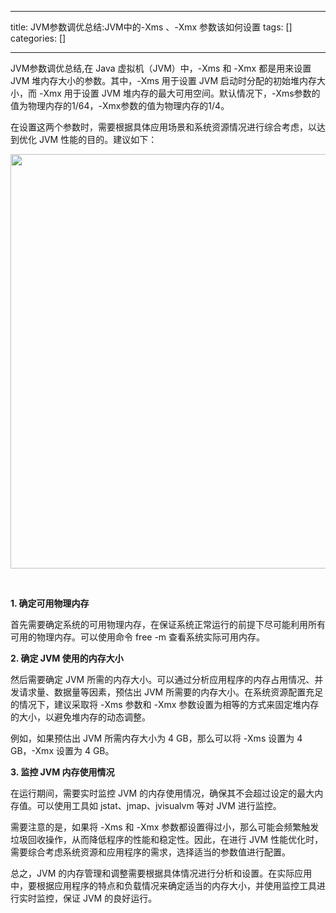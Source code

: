 
--- 
title:  JVM参数调优总结:JVM中的-Xms 、-Xmx 参数该如何设置 
tags: []
categories: [] 

---
JVM参数调优总结,在 Java 虚拟机（JVM）中，-Xms 和 -Xmx 都是用来设置 JVM 堆内存大小的参数。其中，-Xms 用于设置 JVM 启动时分配的初始堆内存大小，而 -Xmx 用于设置 JVM 堆内存的最大可用空间。默认情况下，-Xms参数的值为物理内存的1/64，-Xmx参数的值为物理内存的1/4。

在设置这两个参数时，需要根据具体应用场景和系统资源情况进行综合考虑，以达到优化 JVM 性能的目的。建议如下：

<img alt="" height="663" src="https://img-blog.csdnimg.cn/0b7213548572406589ee856537b2d427.png" width="898">

 

**1. 确定可用物理内存**

首先需要确定系统的可用物理内存，在保证系统正常运行的前提下尽可能利用所有可用的物理内存。可以使用命令 free -m 查看系统实际可用内存。

**2. 确定 JVM 使用的内存大小**

然后需要确定 JVM 所需的内存大小。可以通过分析应用程序的内存占用情况、并发请求量、数据量等因素，预估出 JVM 所需要的内存大小。在系统资源配置充足的情况下，建议采取将 -Xms 参数和 -Xmx 参数设置为相等的方式来固定堆内存的大小，以避免堆内存的动态调整。

例如，如果预估出 JVM 所需内存大小为 4 GB，那么可以将 -Xms 设置为 4 GB，-Xmx 设置为 4 GB。

**3. 监控 JVM 内存使用情况**

在运行期间，需要实时监控 JVM 的内存使用情况，确保其不会超过设定的最大内存值。可以使用工具如 jstat、jmap、jvisualvm 等对 JVM 进行监控。

需要注意的是，如果将 -Xms 和 -Xmx 参数都设置得过小，那么可能会频繁触发垃圾回收操作，从而降低程序的性能和稳定性。因此，在进行 JVM 性能优化时，需要综合考虑系统资源和应用程序的需求，选择适当的参数值进行配置。

总之，JVM 的内存管理和调整需要根据具体情况进行分析和设置。在实际应用中，要根据应用程序的特点和负载情况来确定适当的内存大小，并使用监控工具进行实时监控，保证 JVM 的良好运行。
